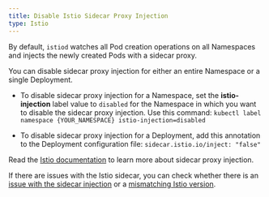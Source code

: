 ```yaml
---
title: Disable Istio Sidecar Proxy Injection
type: Istio
---
```


By default, `istiod` watches all Pod creation operations on all Namespaces and injects the newly created Pods with a sidecar proxy.

You can disable sidecar proxy injection for either an entire Namespace or a single Deployment.

* To disable sidecar proxy injection for a Namespace, set the **istio-injection** label value to `disabled` for the Namespace in which you want to disable the sidecar proxy injection. Use this command: `kubectl label namespace {YOUR_NAMESPACE} istio-injection=disabled`

* To disable sidecar proxy injection for a Deployment, add this annotation to the Deployment configuration file: `sidecar.istio.io/inject: "false"`

Read the [Istio documentation](https://istio.io/docs/setup/kubernetes/additional-setup/sidecar-injection/) to learn more about sidecar proxy injection.

If there are issues with the Istio sidecar, you can check whether there is an [issue with the sidecar injection](troubleshoot-istio-no-sidecar) or a [mismatching Istio version](troubleshoot-istio-sidecar-version).
